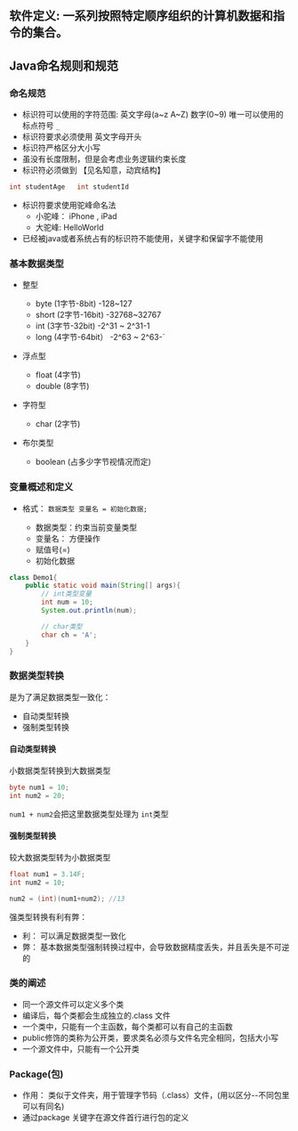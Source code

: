 ## 软件定义:  一系列按照特定顺序组织的计算机数据和指令的集合。

## Java命名规则和规范

### 命名规范
- 标识符可以使用的字符范围: 
   英文字母(a~z A~Z) 数字(0~9) 唯一可以使用的标点符号 `_`
- 标识符要求必须使用 英文字母开头
- 标识符严格区分大小写
- 虽没有长度限制，但是会考虑业务逻辑约束长度
- 标识符必须做到 【见名知意，动宾结构】
```java
int studentAge   int studentId
```
- 标识符要求使用驼峰命名法
   - 小驼峰： iPhone , iPad
   - 大驼峰:  HelloWorld
- 已经被java或者系统占有的标识符不能使用，关键字和保留字不能使用


### 基本数据类型
- 整型
  - byte (1字节-8bit)    -128~127
  - short (2字节-16bit)  -32768~32767
  - int (3字节-32bit)    -2^31 ~ 2^31-1
  - long (4字节-64bit）  -2^63 ~ 2^63-`

- 浮点型
  - float (4字节)       
  - double (8字节)

- 字符型
  - char  (2字节)

- 布尔类型
  - boolean  (占多少字节视情况而定)

### 变量概述和定义
- 格式： `数据类型 变量名 = 初始化数据;`

  - 数据类型：约束当前变量类型
  - 变量名： 方便操作
  - 赋值号(=)
  - 初始化数据

```java
class Demo1{
    public static void main(String[] args){
        // int类型变量
        int num = 10;
        System.out.println(num);

        // char类型
        char ch = 'A';
    }
}
```

### 数据类型转换
是为了满足数据类型一致化：
- 自动类型转换
- 强制类型转换


#### 自动类型转换
小数据类型转换到大数据类型
```java
byte num1 = 10;
int num2 = 20;
```
`num1 + num2`会把这里数据类型处理为 `int`类型

#### 强制类型转换
较大数据类型转为小数据类型

```java
float num1 = 3.14F;
int num2 = 10;

num2 = (int)(num1+num2); //13
```

强类型转换有利有弊：
- 利： 可以满足数据类型一致化
- 弊： 基本数据类型强制转换过程中，会导致数据精度丢失，并且丢失是不可逆的


### 类的阐述
- 同一个源文件可以定义多个类
- 编译后，每个类都会生成独立的.class 文件
- 一个类中，只能有一个主函数，每个类都可以有自己的主函数
- public修饰的类称为公开类，要求类名必须与文件名完全相同，包括大小写
- 一个源文件中，只能有一个公开类

### Package(包)
- 作用： 类似于文件夹，用于管理字节码（.class）文件，(用以区分--不同包里可以有同名)
- 通过package 关键字在源文件首行进行包的定义